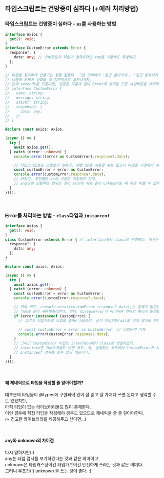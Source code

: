 ## 타입스크립트는 건망증이 심하다 (+에러 처리방법)

### 타입스크립트는 건망증이 심하다 - `as`를 사용하는 방법

```ts
interface Axios {
  get(): void;
}
interface CustomError extends Error {
  response?: {
    data: any; // 오버로딩의 타입이 정확하다면 any를 사용해도 무방하다.
  };
}

// 타입을 정교하게 만들기는 정말 힘들다. 그런 의미에서 '일단 돌아가게', '일단 동작하게' 구현을 해놓고,
// 나중에 문제가 생겼을 때 점진적으로 고쳐나가자.
// 만약 extends를 모른다면, 당장은 다음과 같이 Error에 정의된 모든 속성타입을 가져와 작성해도 상관이 없다는 이야기다.
// interface CustomError {
//   name: string;
//   message: string;
//   stack?: string;
//   response?: {
//     data: any;
//   };
// }

declare const axios: Axios;

(async () => {
  try {
    await axios.get();
  } catch (error: unknown) {
    console.error((error as CustomError).response?.data);

    // 타입스크립트는 건망증이 심하다. 매번 as를 사용할 수는 없으니 타입을 지정해서 사용하자.
    const customError = error as CustomError;
    console.error(customError.response?.data);
    // 하지만, 무분별한 as의 사용은 지양해야 한다.
    // any만큼 남발하면 안되는 것이 as인데 위와 같이 unknown일 때 주로 어쩔 수 없이 쓴다고 보면된다.
  }
})();
```

<br />

### Error를 처리하는 방법 - `class`타입과 `instanceof`

```ts
interface Axios {
  get(): void;
}
class CustomError extends Error { // interface에서 class로 변경했다. 이유는 아래 주석에...
  response?: {
    data: any;
  };
}

declare const axios: Axios;

(async () => {
  try {
    await axios.get();
  } catch (error: unknown) {
    const customError = error as CustomError;
    console.error(customError.response?.data);

    // 위의 코드, console.error(customError.response?.data);는 문제가 많은(!) 코드로
    // 다음과 같이 구현해줘야한다. 만약, CustomError가 아니라면 런타임 에러가 발생할 것이기 때문이다.
    if (error instanceof CustomError) {
      // 그리고 타입가드로 타입을 좁혀(!)놨으면, 굳이 타입단언(as)을 하지 않아도 된다.
      
      // const customError = error as CustomError; // 타입단언 삭제
      console.error(customError.response?.data);
    }
    // 그리고 CustomError 타입도 interface에서 class로 변경되었다.
    // interface면 자바스크립트 변환 코드. 즉, 실행되는 코드에서 CustomError가 사라져
    // instanceof 검사를 할수 없기 때문이다.
  }
})();
```

<br />

#### 왜 제네릭으로 타입을 작성할 줄 알아야할까?

대부분의 타입들이 @types에 구현되어 있어 잘 읽고 잘 가져다 쓰면 된다고 생각할 수도 있겠지만, <br />
아직 타입이 없는 라이브러리들도 많이 존재한다.<br />
이런 경우에 직접 타입을 작성해야 경우도 있으므로 제네릭을 쓸 줄 알아야한다.<br />
(+ 견고한 라이브러리를 제공해주고 싶다면...)


<br />

#### any와 unknown의 차이점

다시 말하지만(!)<br />
any는 타입 검사를 포기하겠다는 것과 같은 의미이고<br />
unknown은 타입캐스팅이건 타입가드이건 안전하게 쓰라는 것과 같은 의미다.<br />
그러니 무조건(!) unknown 을 쓰는 것이 좋다. :)

